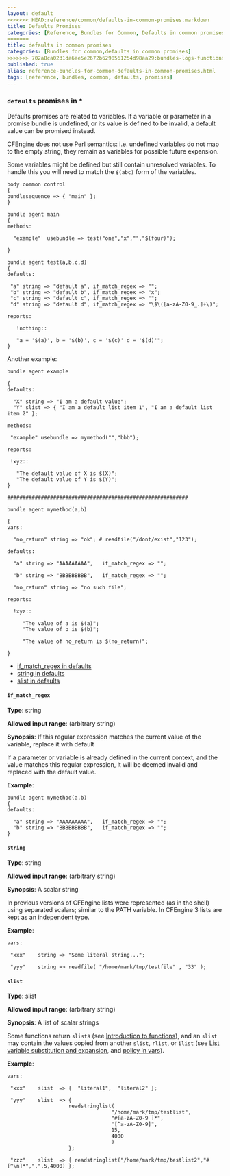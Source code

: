 ```yaml
---
layout: default
<<<<<<< HEAD:reference/common/defaults-in-common-promises.markdown
title: Defaults Promises
categories: [Reference, Bundles for Common, Defaults in common promises]
=======
title: defaults in common promises
categories: [Bundles for common,defaults in common promises]
>>>>>>> 702a8ca0231da6ae5e2672b6298561254d98aa29:bundles-logs-functions-variables/Bundles-for-common/Bundles-for-common-0-defaults-in-common-promises.markdown
published: true
alias: reference-bundles-for-common-defaults-in-common-promises.html
tags: [reference, bundles, common, defaults, promises]
---
```


### `defaults` promises in \*

Defaults promises are related to variables. If a variable or parameter
in a promise bundle is undefined, or its value is defined to be invalid,
a default value can be promised instead.

CFEngine does not use Perl semantics: i.e. undefined variables do not
map to the empty string, they remain as variables for possible future
expansion.

Some variables might be defined but still contain unresolved variables.
To handle this you will need to match the `$(abc)` form of the
variables.

```cf3
body common control
{
bundlesequence => { "main" };
}

bundle agent main
{
methods:

  "example"  usebundle => test("one","x","","$(four)");

}

bundle agent test(a,b,c,d)
{
defaults:

 "a" string => "default a", if_match_regex => "";
 "b" string => "default b", if_match_regex => "x";
 "c" string => "default c", if_match_regex => "";
 "d" string => "default d", if_match_regex => "\$\([a-zA-Z0-9_.]+\)";

reports:

   !nothing::

   "a = '$(a)', b = '$(b)', c = '$(c)' d = '$(d)'";
}
```

Another example:

```cf3
bundle agent example

{     
defaults:

  "X" string => "I am a default value";
  "Y" slist => { "I am a default list item 1", "I am a default list item 2" };

methods:

 "example" usebundle => mymethod("","bbb");

reports:

 !xyz::

   "The default value of X is $(X)";
   "The default value of Y is $(Y)";
}

###########################################################

bundle agent mymethod(a,b)

{
vars:

  "no_return" string => "ok"; # readfile("/dont/exist","123");

defaults:

  "a" string => "AAAAAAAAA",   if_match_regex => "";

  "b" string => "BBBBBBBBB",   if_match_regex => "";

  "no_return" string => "no such file";

reports:

  !xyz::

     "The value of a is $(a)";
     "The value of b is $(b)";

     "The value of no_return is $(no_return)";

}
```

  

-   [if\_match\_regex in defaults](#if_005fmatch_005fregex-in-defaults)
-   [string in defaults](#string-in-defaults)
-   [slist in defaults](#slist-in-defaults)

#### `if_match_regex`

**Type**: string

**Allowed input range**: (arbitrary string)

**Synopsis**: If this regular expression matches the current value of
the variable, replace it with default

If a parameter or variable is already defined in the current context,
and the value matches this regular expression, it will be deemed invalid
and replaced with the default value.

**Example**:  
   

```cf3
bundle agent mymethod(a,b)
{
defaults:

  "a" string => "AAAAAAAAA",   if_match_regex => "";
  "b" string => "BBBBBBBBB",   if_match_regex => "";
}
```

#### `string`

**Type**: string

**Allowed input range**: (arbitrary string)

**Synopsis**: A scalar string

In previous versions of CFEngine lists were represented (as in the
shell) using separated scalars; similar to the PATH variable. In
CFEngine 3 lists are kept as an independent type.

**Example**:  
   

```cf3
vars:

 "xxx"    string => "Some literal string...";

 "yyy"    string => readfile( "/home/mark/tmp/testfile" , "33" );
```

#### `slist`

**Type**: slist

**Allowed input range**: (arbitrary string)

**Synopsis**: A list of scalar strings

Some functions return `slist`s (see [Introduction to
functions](#Introduction-to-functions)), and an `slist` may contain the
values copied from another `slist`, `rlist`, or `ilist` (see [List
variable substitution and
expansion](#List-variable-substitution-and-expansion), and [policy in
vars](#policy-in-vars)).

**Example**:  
   

```cf3
vars:

 "xxx"    slist  => {  "literal1",  "literal2" };

 "yyy"    slist  => { 
                    readstringlist(
                                  "/home/mark/tmp/testlist",
                                  "#[a-zA-Z0-9 ]*",
                                  "[^a-zA-Z0-9]",
                                  15,
                                  4000
                                  ) 
                    };

 "zzz"    slist  => { readstringlist("/home/mark/tmp/testlist2","#[^\n]*",",",5,4000) };

```
